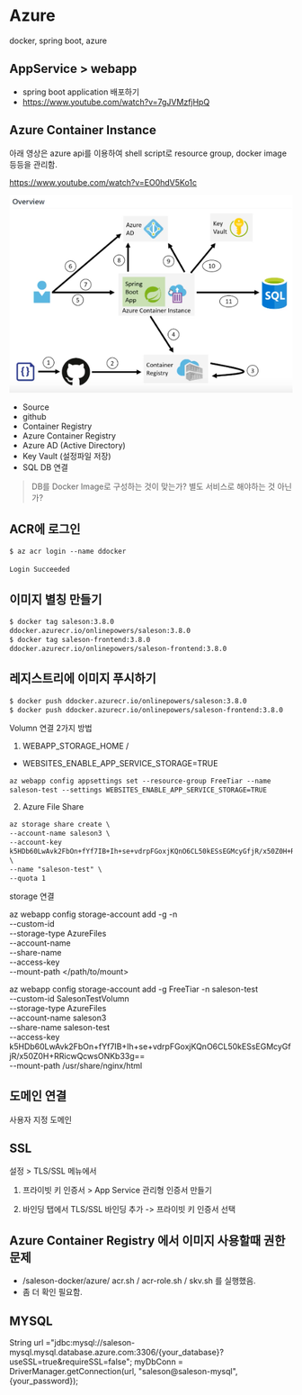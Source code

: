 # Azure

docker, spring boot, azure

## AppService > webapp
- spring boot application 배포하기 
- https://www.youtube.com/watch?v=7gJVMzfjHpQ




## Azure Container Instance
아래 영상은 azure api를 이용하여 shell script로 
resource group, docker image 등등을 관리함.  

https://www.youtube.com/watch?v=EO0hdV5Ko1c

![구성](./1.png)

- Source 
- github 
- Container Registry 
- Azure Container Registry 
- Azure AD (Active Directory)
- Key Vault (설정파일 저장)
- SQL DB 연결 

> DB를 Docker Image로 구성하는 것이 맞는가? 
> 별도 서비스로 해야하는 것 아닌가? 



## ACR에 로그인 
```
$ az acr login --name ddocker

Login Succeeded
```

## 이미지 별칭 만들기
```
$ docker tag saleson:3.8.0 ddocker.azurecr.io/onlinepowers/saleson:3.8.0
$ docker tag saleson-frontend:3.8.0 ddocker.azurecr.io/onlinepowers/saleson-frontend:3.8.0
```

## 레지스트리에 이미지 푸시하기
```
$ docker push ddocker.azurecr.io/onlinepowers/saleson:3.8.0
$ docker push ddocker.azurecr.io/onlinepowers/saleson-frontend:3.8.0
```



Volumn 연결 2가지 방법

1. WEBAPP_STORAGE_HOME / 
- WEBSITES_ENABLE_APP_SERVICE_STORAGE=TRUE

```
az webapp config appsettings set --resource-group FreeTiar --name saleson-test --settings WEBSITES_ENABLE_APP_SERVICE_STORAGE=TRUE
```

2. Azure File Share
```
az storage share create \
--account-name saleson3 \
--account-key k5HDb60LwAvk2FbOn+fYf7IB+Ih+se+vdrpFGoxjKQnO6CL50kESsEGMcyGfjR/x50Z0H+RRicwQcwsONKb33g== \
--name "saleson-test" \
--quota 1
```

storage 연결 


az webapp config storage-account add -g <MyResourceGroup> -n <MyUniqueApp> \
          --custom-id <CustomId> \
          --storage-type AzureFiles \
          --account-name <MyStorageAccount> \
          --share-name <MyShare> \
          --access-key <MyAccessKey> \
          --mount-path </path/to/mount>
          
          
az webapp config storage-account add -g FreeTiar -n saleson-test \
          --custom-id SalesonTestVolumn \
          --storage-type AzureFiles \
          --account-name saleson3 \
          --share-name saleson-test \
          --access-key k5HDb60LwAvk2FbOn+fYf7IB+Ih+se+vdrpFGoxjKQnO6CL50kESsEGMcyGfjR/x50Z0H+RRicwQcwsONKb33g== \
          --mount-path /usr/share/nginx/html   
          
          

## 도메인 연결 
사용자 지정 도메인 

## SSL
설정 > TLS/SSL 메뉴에서 
1) 프라이빗 키 인증서 > App Service 관리형 인증서 만들기

2) 바인딩 탭에서 
TLS/SSL 바인딩 추가 -> 프라이빗 키 인증서 선택 



## Azure Container Registry 에서 이미지 사용할때 권한 문제 
- /saleson-docker/azure/ acr.sh / acr-role.sh / skv.sh 를 실행했음.
- 좀 더 확인 필요함.





## MYSQL
String url ="jdbc:mysql://saleson-mysql.mysql.database.azure.com:3306/{your_database}?useSSL=true&requireSSL=false"; myDbConn = DriverManager.getConnection(url, "saleson@saleson-mysql", {your_password});


